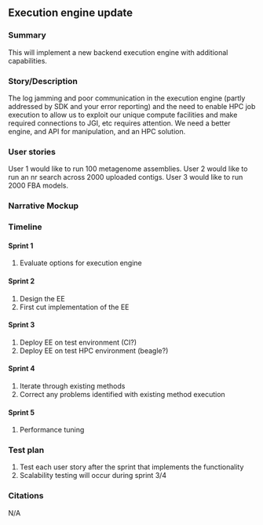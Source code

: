 ## Execution engine update


### Summary
This will implement a new backend execution engine with additional capabilities.

### Story/Description

The log jamming and poor communication in the execution engine (partly addressed by SDK and your error reporting) and the need to enable HPC job execution to allow us to exploit our unique compute facilities and make required connections to JGI, etc requires attention. We need a better engine, and API for manipulation, and an HPC solution.

### User stories
User 1 would like to run 100 metagenome assemblies.
User 2 would like to run an nr search across 2000 uploaded contigs.
User 3 would like to run 2000 FBA models.

### Narrative Mockup

### Timeline
#### Sprint 1 
1. Evaluate options for execution engine
#### Sprint 2
1. Design the EE
2. First cut implementation of the EE
#### Sprint 3 
1. Deploy EE on test environment (CI?) 
2. Deploy EE on test HPC environment (beagle?) 
#### Sprint 4
1. Iterate through existing methods
2. Correct any problems identified with existing method execution
#### Sprint 5
1. Performance tuning

### Test plan
1. Test each user story after the sprint that implements the functionality
2. Scalability testing will occur during sprint 3/4

### Citations
N/A


